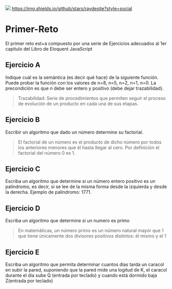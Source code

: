 <img src="https://img.shields.io/twitter/follow/raydesite?label=Follow&style=social"></a>
https://img.shields.io/github/stars/raydesite?style=social

#
# Primer-Reto
El primer reto est+a compuesto por una serie de Ejercicios adecuados al 1er capitulo del Libro de Eloquent JavaScript


## Ejercicio A
Indique cuál es la semántica (es decir qué hace) de la siguiente función.
Puede probar la función con los valores de n=8, n=5, n=2, n=1, n=0. La precondición es que n debe ser entero y positivo (debe dejar trazabilidad). 

>Trazabilidad: Serie de procedimientos que permiten seguir el proceso de evolución de un producto en cada una de sus etapas.

## Ejercicio B
Escribir un algoritmo que dado un número determine su factorial.

>El factorial de un número es el producto de dicho número por todos los anteriores menores que él hasta llegar al cero. Por definición el factorial del número 0 es 1.

## Ejercicio C
Escriba un algoritmo que determine si un número entero positivo es un palíndromo, es decir, si se lee de la misma forma desde la izquierda y desde la derecha. Ejemplo de palíndromo: 1771.

## Ejercicio D
Escriba un algoritmo que determine si un numero es primo 

>En matemáticas, un número primo es un número natural mayor que 1 que tiene únicamente dos divisores positivos distintos: él mismo y el 1

## Ejercicio E
Escriba un algoritmo que permita determinar cuantos días tarda un caracol en subir la pared, suponiendo que la pared mide una logitud de K, el caracol durante el día sube Q (entrada por teclado) y cuando está dormido baja Z(entrada por teclado)
